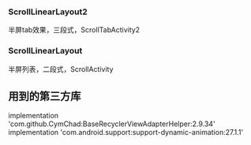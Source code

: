 ### ScrollLinearLayout2
半屏tab效果，三段式，ScrollTabActivity2
### ScrollLinearLayout
半屏列表，二段式，ScrollActivity


## 用到的第三方库
implementation 'com.github.CymChad:BaseRecyclerViewAdapterHelper:2.9.34'    implementation 'com.android.support:support-dynamic-animation:27.1.1'
